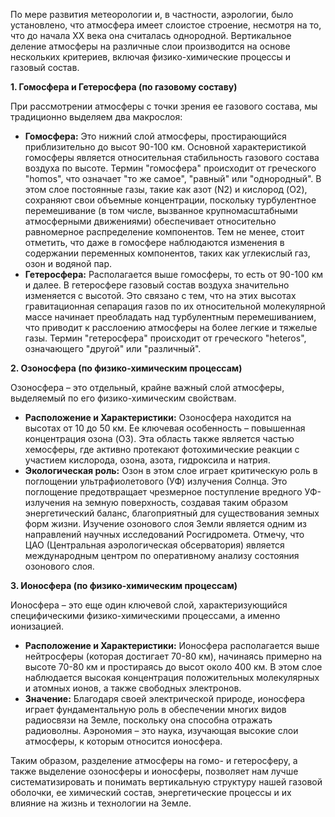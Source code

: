 По мере развития метеорологии и, в частности, аэрологии, было установлено, что атмосфера имеет слоистое строение, несмотря на то, что до начала XX века она считалась однородной. Вертикальное деление атмосферы на различные слои производится на основе нескольких критериев, включая физико-химические процессы и газовый состав.

**1. Гомосфера и Гетеросфера (по газовому составу)**

При рассмотрении атмосферы с точки зрения ее газового состава, мы традиционно выделяем два макрослоя:

* **Гомосфера:** Это нижний слой атмосферы, простирающийся приблизительно до высот 90-100 км. Основной характеристикой гомосферы является относительная стабильность газового состава воздуха по высоте. Термин "гомосфера" происходит от греческого "homos", что означает "то же самое", "равный" или "однородный". В этом слое постоянные газы, такие как азот (N2) и кислород (O2), сохраняют свои объемные концентрации, поскольку турбулентное перемешивание (в том числе, вызванное крупномасштабными атмосферными движениями) обеспечивает относительно равномерное распределение компонентов. Тем не менее, стоит отметить, что даже в гомосфере наблюдаются изменения в содержании переменных компонентов, таких как углекислый газ, озон и водяной пар.
* **Гетеросфера:** Располагается выше гомосферы, то есть от 90-100 км и далее. В гетеросфере газовый состав воздуха значительно изменяется с высотой. Это связано с тем, что на этих высотах гравитационная сепарация газов по их относительной молекулярной массе начинает преобладать над турбулентным перемешиванием, что приводит к расслоению атмосферы на более легкие и тяжелые газы. Термин "гетеросфера" происходит от греческого "heteros", означающего "другой" или "различный".

**2. Озоносфера (по физико-химическим процессам)**

Озоносфера – это отдельный, крайне важный слой атмосферы, выделяемый по его физико-химическим свойствам.

* **Расположение и Характеристики:** Озоносфера находится на высотах от 10 до 50 км. Ее ключевая особенность – повышенная концентрация озона (O3). Эта область также является частью хемосферы, где активно протекают фотохимические реакции с участием кислорода, озона, азота, гидроксила и натрия.
* **Экологическая роль:** Озон в этом слое играет критическую роль в поглощении ультрафиолетового (УФ) излучения Солнца. Это поглощение предотвращает чрезмерное поступление вредного УФ-излучения на земную поверхность, создавая таким образом энергетический баланс, благоприятный для существования земных форм жизни. Изучение озонового слоя Земли является одним из направлений научных исследований Росгидромета. Отмечу, что ЦАО (Центральная аэрологическая обсерватория) является международным центром по оперативному анализу состояния озонового слоя.

**3. Ионосфера (по физико-химическим процессам)**

Ионосфера – это еще один ключевой слой, характеризующийся специфическими физико-химическими процессами, а именно ионизацией.

* **Расположение и Характеристики:** Ионосфера располагается выше нейтросферы (которая достигает 70-80 км), начинаясь примерно на высоте 70-80 км и простираясь до высот около 400 км. В этом слое наблюдается высокая концентрация положительных молекулярных и атомных ионов, а также свободных электронов.
* **Значение:** Благодаря своей электрической природе, ионосфера играет фундаментальную роль в обеспечении многих видов радиосвязи на Земле, поскольку она способна отражать радиоволны. Аэрономия – это наука, изучающая высокие слои атмосферы, к которым относится ионосфера.

Таким образом, разделение атмосферы на гомо- и гетеросферу, а также выделение озоносферы и ионосферы, позволяет нам лучше систематизировать и понимать вертикальную структуру нашей газовой оболочки, ее химический состав, энергетические процессы и их влияние на жизнь и технологии на Земле.

